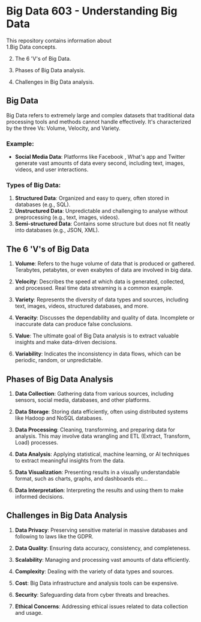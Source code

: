 # Big Data 603 - Understanding Big Data

This repository contains information about    
1.Big Data concepts.    

2. The 6 'V's of Big Data.
    
3. Phases of Big Data analysis.
        
4. Challenges in Big Data analysis.

## Big Data

Big Data refers to extremely large and complex datasets that traditional data processing tools and methods cannot handle effectively. It's characterized by the three Vs: Volume, Velocity, and Variety.

### Example:
- **Social Media Data**: Platforms like Facebook , What's app and Twitter generate vast amounts of data every second, including text, images, videos, and user interactions.

### Types of Big Data:
1. **Structured Data**: Organized and easy to query, often stored in databases (e.g., SQL).
2. **Unstructured Data**: Unpredictable and challenging to analyse without preprocessing (e.g., text, images, videos).
3. **Semi-structured Data**: Contains some structure but does not fit neatly into databases (e.g., JSON, XML).

## The 6 'V's of Big Data

1. **Volume**: Refers to the huge volume of data that is produced or gathered. Terabytes, petabytes, or even exabytes of data are involved in big data.

2. **Velocity**: Describes the speed at which data is generated, collected, and processed. Real time data streaming is a common example.

3. **Variety**: Represents the diversity of data types and sources, including text, images, videos, structured databases, and more.

4. **Veracity**: Discusses the dependability and quality of data. Incomplete or inaccurate data can produce false conclusions.

5. **Value**: The ultimate goal of Big Data analysis is to extract valuable insights and make data-driven decisions.

6. **Variability**: Indicates the inconsistency in data flows, which can be periodic, random, or unpredictable.

## Phases of Big Data Analysis

1. **Data Collection**: Gathering data from various sources, including sensors, social media, databases, and other platforms.

2. **Data Storage**: Storing data efficiently, often using distributed systems like Hadoop and NoSQL databases.

3. **Data Processing**: Cleaning, transforming, and preparing data for analysis. This may involve data wrangling and ETL (Extract, Transform, Load) processes.

4. **Data Analysis**: Applying statistical, machine learning, or AI techniques to extract meaningful insights from the data.

5. **Data Visualization**: Presenting results in a visually understandable format, such as charts, graphs, and dashboards etc...

6. **Data Interpretation**: Interpreting the results and using them to make informed decisions.

## Challenges in Big Data Analysis

1. **Data Privacy**: Preserving sensitive material in massive databases and following to laws like the GDPR.

2. **Data Quality**: Ensuring data accuracy, consistency, and completeness.

3. **Scalability**: Managing and processing vast amounts of data efficiently.

4. **Complexity**: Dealing with the variety of data types and sources.

5. **Cost**: Big Data infrastructure and analysis tools can be expensive.

6. **Security**: Safeguarding data from cyber threats and breaches.

7. **Ethical Concerns**: Addressing ethical issues related to data collection and usage.
